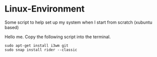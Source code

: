 # Linux-Environment
Some script to help set up my system when I start from scratch (xubuntu based)

Hello me. Copy the following script into the terminal.

```
sudo apt-get install i3wm git
sudo snap install rider --classic
```
